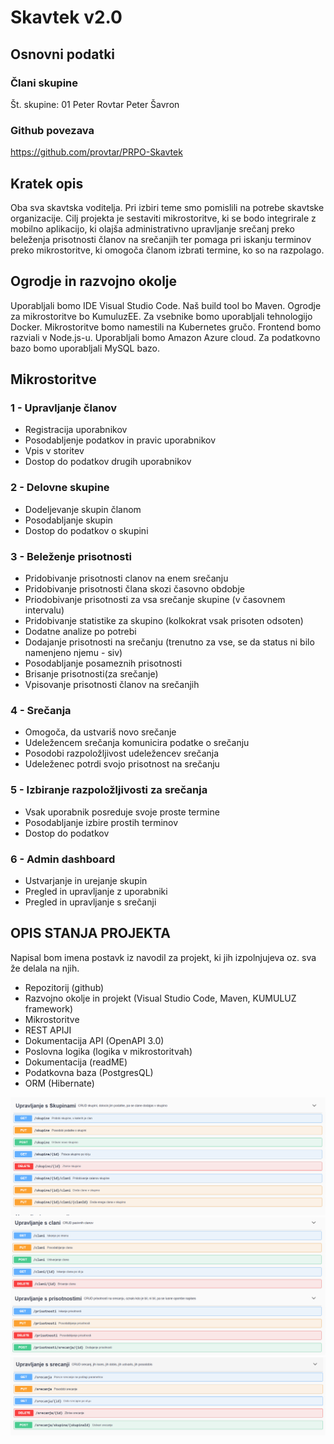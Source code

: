 # Skavtek v2.0

## Osnovni podatki

### Člani skupine

Št. skupine: 01
Peter Rovtar
Peter Šavron

### Github povezava

<https://github.com/provtar/PRPO-Skavtek>

## Kratek opis

Oba sva skavtska voditelja. Pri izbiri teme smo pomislili na potrebe skavtske organizacije. Cilj projekta je sestaviti mikrostoritve, ki se bodo integrirale z mobilno aplikacijo, ki olajša administrativno upravljanje srečanj preko beleženja prisotnosti članov na srečanjih ter pomaga pri iskanju terminov preko mikrostoritve, ki omogoča članom izbrati termine, ko so na razpolago.

## Ogrodje in razvojno okolje

Uporabljali bomo IDE Visual Studio Code.
Naš build tool bo Maven.
Ogrodje za mikrostoritve bo KumuluzEE.
Za vsebnike bomo uporabljali tehnologijo Docker.
Mikrostoritve bomo namestili na Kubernetes gručo.
Frontend bomo razviali v Node.js-u.
Uporabljali bomo Amazon Azure cloud.
Za podatkovno bazo bomo uporabljali MySQL bazo.

## Mikrostoritve

### 1 - Upravljanje članov

* Registracija uporabnikov
* Posodabljenje podatkov in pravic uporabnikov
* Vpis v storitev
* Dostop do podatkov drugih uporabnikov

### 2 - Delovne skupine

* Dodeljevanje skupin članom
* Posodabljanje skupin
* Dostop do podatkov o skupini

### 3 - Beleženje prisotnosti

* Pridobivanje prisotnosti clanov na enem srečanju
* Pridobivanje prisotnosti člana skozi časovno obdobje
* Priodobivanje prisotnosti za vsa srečanje skupine (v časovnem intervalu)
* Pridobivanje statistike za skupino (kolkokrat vsak prisoten odsoten)
* Dodatne analize po potrebi
* Dodajanje prisotnosti na srečanju (trenutno za vse, se da status ni bilo namenjeno njemu - siv)
* Posodabljanje posameznih prisotnosti
* Brisanje prisotnosti(za srečanje)
* Vpisovanje prisotnosti članov na srečanjih

### 4 - Srečanja

* Omogoča, da ustvariš novo srečanje
* Udeležencem srečanja komunicira podatke o srečanju
* Posodobi razpoložljivost udeležencev srečanja
* Udeleženec potrdi svojo prisotnost na srečanju

### 5 - Izbiranje razpoložljivosti za srečanja

* Vsak uporabnik posreduje svoje proste termine
* Posodabljanje izbire prostih terminov
* Dostop do podatkov

### 6 - Admin dashboard

* Ustvarjanje in urejanje skupin
* Pregled in upravljanje z uporabniki
* Pregled in upravljanje s srečanji

## OPIS STANJA PROJEKTA

Napisal bom imena postavk iz navodil za projekt, ki jih izpolnjujeva oz. sva že delala na njih.

* Repozitorij (github)
* Razvojno okolje in projekt (Visual Studio Code, Maven, KUMULUZ framework)
* Mikrostoritve
* REST APIJI
* Dokumentacija API (OpenAPI 3.0)
* Poslovna logika (logika v mikrostoritvah)
* Dokumentacija (readME)
* Podatkovna baza (PostgresQL)
* ORM (Hibernate)

![alt text](slike\image-1.png)
![alt text](slike\image.png)
![alt text](slike\image-2.png)
